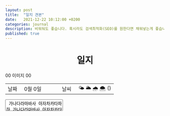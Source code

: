 ```yaml
---
layout: post
title:  "일지 견본"
date:   2021-12-22 10:12:00 +0200
categories: journal
description: 비워둬도 좋습니다. 혹시라도 검색최적화(SEO)를 원한다면 채워넣는게 좋습니다.
published: true
---
```

 
<h1 style='text-align:center;font-weight:bold;'>일지</h1>

<table>

  <tr>
    <td style="width: 15%;" >날짜</td>
    <td style="width: 35%;" >0월 0일</td>
    <td style="width: 15%;" >날씨</td>
    <td style="width: 35%;" >&#127780; &#127781; &#127783; &#127784; () </td>
  </tr>

  <tr>
00 이미지 00
  </tr>
</table>

<textarea class="notes"> 가나다라마바사 아자차카타파하 가나다라마바사 아자차카타파하 가나다라마바사 아자차카타파하 가나다라마바사 아자차카타파하</textarea> 


